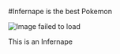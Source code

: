 #Infernape is the best Pokemon

![Image failed to load](https://www.google.com/url?sa=i&url=https%3A%2F%2Fpokemondb.net%2Fpokedex%2Finfernape&psig=AOvVaw24EzHOfvZZC_RkiW9gnigq&ust=1637162884530000&source=images&cd=vfe&ved=0CAgQjRxqFwoTCODjnpqZnfQCFQAAAAAdAAAAABAD)

This is an Infernape
